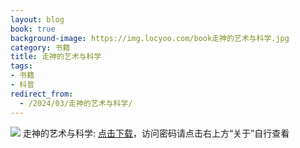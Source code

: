 ```yaml
---
layout: blog
book: true
background-image: https://img.locyoo.com/book走神的艺术与科学.jpg
category: 书籍
title: 走神的艺术与科学
tags:
- 书籍
- 科普
redirect_from:
  - /2024/03/走神的艺术与科学/
---
```

![](https://img.locyoo.com/book走神的艺术与科学.jpg)
走神的艺术与科学: <a name = "ref1" href="https://url18.ctfile.com/f/50983618-1226042068-35f9c1?p=3619">点击下载</a>，访问密码请点击右上方“关于”自行查看